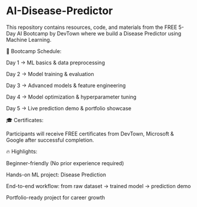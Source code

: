 # AI-Disease-Predictor
This repository contains resources, code, and materials from the FREE 5-Day AI Bootcamp by DevTown where we build a Disease Predictor using Machine Learning.

📌 Bootcamp Schedule:

Day 1 → ML basics & data preprocessing

Day 2 → Model training & evaluation

Day 3 → Advanced models & feature engineering

Day 4 → Model optimization & hyperparameter tuning

Day 5 → Live prediction demo & portfolio showcase

🎓 Certificates:

Participants will receive FREE certificates from DevTown, Microsoft & Google after successful completion.

🔥 Highlights:

Beginner-friendly (No prior experience required)

Hands-on ML project: Disease Prediction

End-to-end workflow: from raw dataset → trained model → prediction demo

Portfolio-ready project for career growth
